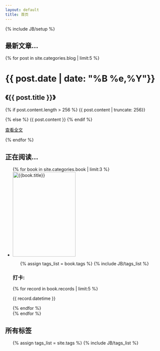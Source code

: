 ```yaml
---
layout: default
title: 首页
---
```

{% include JB/setup %}
<div class="row">
    <div class="span9">
        <h2>最新文章...</h2>
        {% for post in site.categories.blog | limit:5 %}
        <div class="well">
            <div class="row">
                <div class="span3 {% cycle 'pull-left','pull-right' %}">
                    <h1>{{ post.date | date: "%B %e,%Y"}}</h1>
                    <h2>《{{ post.title }}》</h2>
                </div>
                <div class="span5">
                    {% if post.content.length > 256 %}
                        {{ post.content | truncate: 256}} </p>
                    {% else %}
                        {{ post.content }}
                    {% endif %}
                    <p><a href="{{ post.url }}" class="btn btn-primary pull-right">查看全文</a></p>
                </div>
            </div>
        </div>
        {% endfor %}
        <h2>正在阅读...</h2>
        <div class="row-fluid">
            <ul class="thumbnails">
            {% for book in site.categories.book | limit:3 %}
                <li class="span3">
                    <div class="thumbnail">
                        <a href="{{ book.url }}" class="thumbnail"> 
                            <img style="width: 200px; height: 270px;" class="img-rounded" alt="{{book.title}}" src="book/covers/{{ book.cover }}">
                        </a>
                        <div class="caption">
                            <ul class="tag_box inline">
                                {% assign tags_list = book.tags %}
                                {% include JB/tags_list %}
                            </ul>
                            <h3>打卡:</h3>
                            {% for record in book.records | limit:5 %}
                            <p>{{ record.datetime }}</p>
                            {% endfor %}
                        </div>
                    </div>
                </li>
            {% endfor %}
            </ul>
        </div>
    </div>
    <div class="span3">
        <div>
            <h2>所有标签</h2>
            <ul class="tag_box inline">
            {% assign tags_list = site.tags %}
            {% include JB/tags_list %}
            </ul>
        </div>
    </div>
</div>


